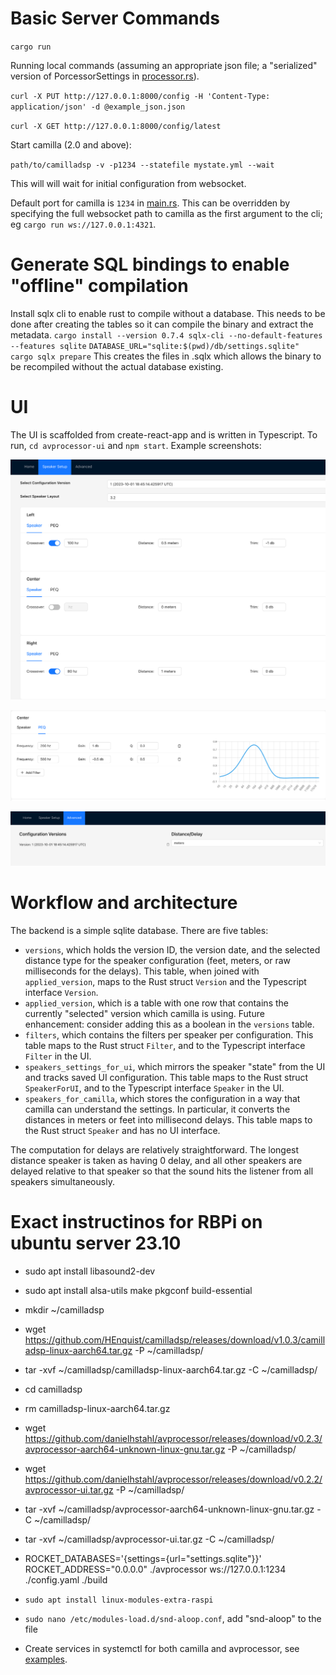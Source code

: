 # Basic Server Commands

`cargo run`

Running local commands (assuming an appropriate json file; a "serialized" version of PorcessorSettings in [processor.rs](./src/processor.rs)).

`curl -X PUT http://127.0.0.1:8000/config -H 'Content-Type: application/json' -d @example_json.json`

`curl -X GET http://127.0.0.1:8000/config/latest`


Start camilla (2.0 and above):

`path/to/camilladsp -v -p1234 --statefile mystate.yml --wait`

This will will wait for initial configuration from websocket.

Default port for camilla is `1234` in [main.rs](./src/main.rs).  This can be overridden by specifying the full websocket path to camilla as the first argument to the cli; eg `cargo run ws://127.0.0.1:4321`.    


# Generate SQL bindings to enable "offline" compilation

Install sqlx cli to enable rust to compile without a database.  This needs to be done after creating the tables so it can compile the binary and extract the metadata.
`cargo install --version 0.7.4 sqlx-cli --no-default-features --features sqlite`
`DATABASE_URL="sqlite:$(pwd)/db/settings.sqlite" cargo sqlx prepare`
This creates the files in .sqlx which allows the binary to be recompiled without the actual database existing.

# UI

The UI is scaffolded from create-react-app and is written in Typescript.  To run, `cd avprocessor-ui` and `npm start`.  Example screenshots:

![Screenshot of a Speaker Page](./images/speaker.png)

![Screenshot of a PEQ Page](./images/peq.png)

![Screenshot of a Advanced Page](./images/advanced.png)

# Workflow and architecture

The backend is a simple sqlite database.  There are five tables:
* `versions`, which holds the version ID, the version date, and the selected distance type for the speaker configuration (feet, meters, or raw milliseconds for the delays).  This table, when joined with `applied_version`, maps to the Rust struct `Version` and the Typescript interface `Version`.
* `applied_version`, which is a table with one row that contains the currently "selected" version which camilla is using.  Future enhancement: consider adding this as a boolean in the `versions` table.
* `filters`, which contains the filters per speaker per configuration.  This table maps to the Rust struct `Filter`, and to the Typescript interface `Filter` in the UI.  
* `speakers_settings_for_ui`, which mirrors the speaker "state" from the UI and tracks saved UI configuration.  This table maps to the Rust struct `SpeakerForUI`, and to the Typescript interface `Speaker` in the UI.
* `speakers_for_camilla`, which stores the configuration in a way that camilla can understand the settings.  In particular, it converts the distances in meters or feet into millisecond delays.  This table maps to the Rust struct `Speaker` and has no UI interface.

The computation for delays are relatively straightforward.  The longest distance speaker is taken as having 0 delay, and all other speakers are delayed relative to that speaker so that the sound hits the listener from all speakers simultaneously. 

# Exact instructinos for RBPi on ubuntu server 23.10

* sudo apt install libasound2-dev
* sudo apt install alsa-utils make pkgconf build-essential
* mkdir ~/camilladsp
* wget https://github.com/HEnquist/camilladsp/releases/download/v1.0.3/camilladsp-linux-aarch64.tar.gz -P ~/camilladsp/
* tar -xvf ~/camilladsp/camilladsp-linux-aarch64.tar.gz -C ~/camilladsp/
* cd camilladsp
* rm camilladsp-linux-aarch64.tar.gz
* wget https://github.com/danielhstahl/avprocessor/releases/download/v0.2.3/avprocessor-aarch64-unknown-linux-gnu.tar.gz -P ~/camilladsp/
* wget https://github.com/danielhstahl/avprocessor/releases/download/v0.2.2/avprocessor-ui.tar.gz -P ~/camilladsp/
* tar -xvf ~/camilladsp/avprocessor-aarch64-unknown-linux-gnu.tar.gz -C ~/camilladsp/
* tar -xvf ~/camilladsp/avprocessor-ui.tar.gz -C ~/camilladsp/
* ROCKET_DATABASES='{settings={url="settings.sqlite"}}' ROCKET_ADDRESS="0.0.0.0" ./avprocessor ws://127.0.0.1:1234 ./config.yaml ./build
* `sudo apt install linux-modules-extra-raspi`
* `sudo nano /etc/modules-load.d/snd-aloop.conf`, add "snd-aloop" to the file

* Create services in systemctl for both camilla and avprocessor, see [examples](./example-systemctl).

